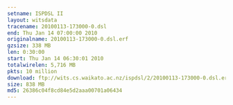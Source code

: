 ```yaml
---
setname: ISPDSL II
layout: witsdata
tracename: 20100113-173000-0.dsl
end: Thu Jan 14 07:00:00 2010
originalname: 20100113-173000-0.dsl.erf
gzsize: 338 MB
len: 0:30:00
start: Thu Jan 14 06:30:01 2010
totalwirelen: 5,716 MB
pkts: 10 million
download: ftp://wits.cs.waikato.ac.nz/ispdsl/2/20100113-173000-0.dsl.erf.gz
size: 838 MB
md5: 26386c04f8cd84e5d2aaa00701a06434
---
```

